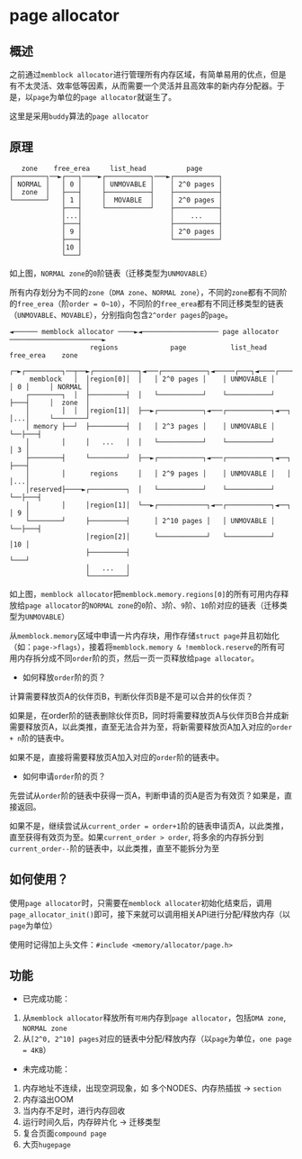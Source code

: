 # page allocator

## 概述

之前通过`memblock allocator`进行管理所有内存区域，有简单易用的优点，但是有不太灵活、效率低等因素，从而需要一个灵活并且高效率的新内存分配器。于是，以`page`为单位的`page allocator`就诞生了。

这里是采用`buddy`算法的`page allocator`

## 原理

```
   zone    free_erea     list_head          page
┌────────┐──►┌───┐────►┌───────────┐───►┌───────────┐
│ NORMAL │   │ 0 │     │ UNMOVABLE │    │ 2^0 pages │
│  zone  │   ├───┤     ├───────────┤    ├───────────┤
└────────┘   │ 1 │     │  MOVABLE  │    │ 2^0 pages │
             ├───┤     └───────────┘    ├───────────┤
             │...│                      │    ...    │
             ├───┤                      ├───────────┤
             │ 9 │                      │ 2^0 pages │
             ├───┤                      └───────────┘
             │10 │
             └───┘
```

如上图，`NORMAL zone`的`0`阶链表（迁移类型为`UNMOVABLE`）

所有内存划分为不同的`zone`（`DMA zone`、`NORMAL zone`），不同的`zone`都有不同阶的`free_erea`（阶`order = 0~10`），不同阶的`free_erea`都有不同迁移类型的链表（`UNMOVABLE`、`MOVABLE`），分别指向包含`2^order pages`的`page`。

```
◄────── memblock allocator ────►◄─────────────────── page allocator ───────────────────────►
                    regions             page           list_head       free_erea    zone
                ┌─►┌─────────┐──┬──►┌───────────┐◄───┌───────────┐◄─────┌───┐◄────┌────────┐
     memblock   │  │region[0]│  │   │ 2^0 pages │    │ UNMOVABLE │      │ 0 │     │ NORMAL │
    ┌────────┐  │  ├─────────┤  │   └───────────┘    └───────────┘      ├───┤     │  zone  │
    │        │  │  │region[1]│  ├──►┌───────────┐◄───┌───────────┐◄──┐  │...│     └────────┘
    │ memory ├──┘  ├─────────┤  │   │ 2^3 pages │    │ UNMOVABLE │   └──├───┤
    │        │     │   ...   │  │   └───────────┘    └───────────┘      │ 3 │
    ├────────┤     └─────────┘  ├──►┌───────────┐◄───┌───────────┐◄──┐  ├───┤
    │        │      regions     │   │ 2^9 pages │    │ UNMOVABLE │   │  │...│
    │reserved├────►┌─────────┐  │   └───────────┘    └───────────┘   └──├───┤
    │        │     │region[1]│  └──►┌────────────┐◄──┌───────────┐◄──┐  │ 9 │
    └────────┘     ├─────────┤      │ 2^10 pages │   │ UNMOVABLE │   └──├───┤
                   │region[2]│      └────────────┘   └───────────┘      │10 │
                   ├─────────┤                                          └───┘
                   │   ...   │
                   └─────────┘
```

如上图，`memblock allocator`把`memblock.memory.regions[0]`的所有可用内存释放给`page allocator`的`NORMAL zone`的`0`阶、`3`阶、`9`阶、`10`阶对应的链表（迁移类型为`UNMOVABLE`）

从`memblock.memory`区域中申请一片内存块，用作存储`struct page`并且初始化（如：`page->flags`），接着将`memblock.memory & !memblock.reserve`的所有可用内存拆分成不同`order`阶的页，然后一页一页释放给`page allocator`。

* 如何释放`order`阶的页？

计算需要释放页A的伙伴页B，判断伙伴页B是不是可以合并的伙伴页？

如果是，在order阶的链表删除伙伴页B，同时将需要释放页A与伙伴页B合并成新需要释放页A，以此类推，直至无法合并为至，将新需要释放页A加入对应的`order + n`阶的链表中。

如果不是，直接将需要释放页A加入对应的`order`阶的链表中。

* 如何申请`order`阶的页？

先尝试从`order`阶的链表中获得一页A，判断申请的页A是否为有效页？如果是，直接返回。

如果不是，继续尝试从`current_order = order+1`阶的链表申请页A，以此类推，直至获得有效页为至。如果`current_order > order`, 将多余的内存拆分到`current_order--`阶的链表中，以此类推，直至不能拆分为至

## 如何使用？

使用`page allocator`时，只需要在`memblock allocater`初始化结束后，调用`page_allocator_init()`即可，接下来就可以调用相关API进行分配/释放内存（以`page`为单位）

使用时记得加上头文件：`#include <memory/allocator/page.h>`

## 功能

* 已完成功能：

1. 从`memblock allocator`释放所有`可用`内存到`page allocator`，包括`DMA zone`, `NORMAL zone`
2. 从`[2^0, 2^10] pages`对应的链表中分配/释放内存（以`page`为单位，`one page = 4KB`）

* 未完成功能：

1. 内存地址不连续，出现空洞现象，如 多个NODES、内存热插拔 -> `section`
2. 内存溢出OOM
3. 当内存不足时，进行内存回收
4. 运行时间久后，内存碎片化 -> 迁移类型
5. 复合页面`compound page`
6. 大页`hugepage`
